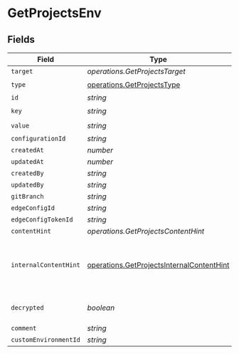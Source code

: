 # GetProjectsEnv


## Fields

| Field                                                                                                  | Type                                                                                                   | Required                                                                                               | Description                                                                                            |
| ------------------------------------------------------------------------------------------------------ | ------------------------------------------------------------------------------------------------------ | ------------------------------------------------------------------------------------------------------ | ------------------------------------------------------------------------------------------------------ |
| `target`                                                                                               | *operations.GetProjectsTarget*                                                                         | :heavy_minus_sign:                                                                                     | N/A                                                                                                    |
| `type`                                                                                                 | [operations.GetProjectsType](../../models/operations/getprojectstype.md)                               | :heavy_check_mark:                                                                                     | N/A                                                                                                    |
| `id`                                                                                                   | *string*                                                                                               | :heavy_minus_sign:                                                                                     | N/A                                                                                                    |
| `key`                                                                                                  | *string*                                                                                               | :heavy_check_mark:                                                                                     | N/A                                                                                                    |
| `value`                                                                                                | *string*                                                                                               | :heavy_check_mark:                                                                                     | N/A                                                                                                    |
| `configurationId`                                                                                      | *string*                                                                                               | :heavy_minus_sign:                                                                                     | N/A                                                                                                    |
| `createdAt`                                                                                            | *number*                                                                                               | :heavy_minus_sign:                                                                                     | N/A                                                                                                    |
| `updatedAt`                                                                                            | *number*                                                                                               | :heavy_minus_sign:                                                                                     | N/A                                                                                                    |
| `createdBy`                                                                                            | *string*                                                                                               | :heavy_minus_sign:                                                                                     | N/A                                                                                                    |
| `updatedBy`                                                                                            | *string*                                                                                               | :heavy_minus_sign:                                                                                     | N/A                                                                                                    |
| `gitBranch`                                                                                            | *string*                                                                                               | :heavy_minus_sign:                                                                                     | N/A                                                                                                    |
| `edgeConfigId`                                                                                         | *string*                                                                                               | :heavy_minus_sign:                                                                                     | N/A                                                                                                    |
| `edgeConfigTokenId`                                                                                    | *string*                                                                                               | :heavy_minus_sign:                                                                                     | N/A                                                                                                    |
| `contentHint`                                                                                          | *operations.GetProjectsContentHint*                                                                    | :heavy_minus_sign:                                                                                     | N/A                                                                                                    |
| `internalContentHint`                                                                                  | [operations.GetProjectsInternalContentHint](../../models/operations/getprojectsinternalcontenthint.md) | :heavy_minus_sign:                                                                                     | Similar to `contentHints`, but should not be exposed to the user.                                      |
| `decrypted`                                                                                            | *boolean*                                                                                              | :heavy_minus_sign:                                                                                     | Whether `value` is decrypted.                                                                          |
| `comment`                                                                                              | *string*                                                                                               | :heavy_minus_sign:                                                                                     | N/A                                                                                                    |
| `customEnvironmentId`                                                                                  | *string*                                                                                               | :heavy_minus_sign:                                                                                     | N/A                                                                                                    |